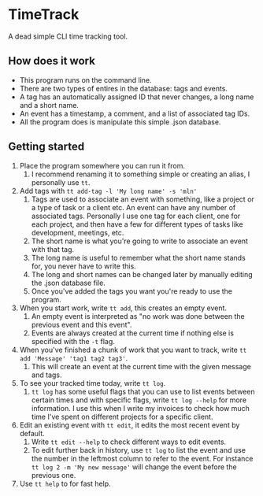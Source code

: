 # TimeTrack
A dead simple CLI time tracking tool.

## How does it work
- This program runs on the command line.
- There are two types of entires in the database: tags and events.
- A tag has an automatically assigned ID that never changes, a long name and a short name.
- An event has a timestamp, a comment, and a list of associated tag IDs.
- All the program does is manipulate this simple .json database.

## Getting started
1. Place the program somewhere you can run it from.
   1. I recommend renaming it to something simple or creating an alias, I personally use `tt`.
1. Add tags with `tt add-tag -l 'My long name' -s 'mln'`
   1. Tags are used to associate an event with something, like a project or a type of task or a client etc. An event can have any number of associated tags. Personally I use one tag for each client, one for each project, and then have a few for different types of tasks like development, meetings, etc.
   1. The short name is what you're going to write to associate an event with that tag.
   1. The long name is useful to remember what the short name stands for, you never have to write this.
   1. The long and short names can be changed later by manually editing the .json database file.
   1. Once you've added the tags you want you're ready to use the program.
1. When you start work, write `tt add`, this creates an empty event.
   1. An empty event is interpreted as "no work was done between the previous event and this event".
   1. Events are always created at the current time if nothing else is specified with the `-t` flag.
1. When you've finished a chunk of work that you want to track, write `tt add 'Message' 'tag1 tag2 tag3'`.
   1. This will create an event at the current time with the given message and tags.
1. To see your tracked time today, write `tt log`.
   1. `tt log` has some useful flags that you can use to list events between certain times and with specific flags, write `tt log --help` for more information. I use this when I write my invoices to check how much time I've spent on different projects for a specific client.
1. Edit an existing event with `tt edit`, it edits the most recent event by default.
   1. Write `tt edit --help` to check different ways to edit events.
   1. To edit further back in history, use `tt log` to list the event and use the number in the leftmost column to refer to the event. For instance `tt log 2 -m 'My new message'` will change the event before the previous one.
1. Use `tt help` to for fast help.
